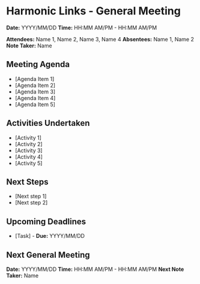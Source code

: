 # Harmonic Links - General Meeting

**Date:** YYYY/MM/DD
**Time:** HH:MM AM/PM - HH:MM AM/PM

**Attendees:** Name 1, Name 2, Name 3, Name 4
**Absentees:** Name 1, Name 2
**Note Taker:** Name

## Meeting Agenda
- [Agenda Item 1]
- [Agenda Item 2]
- [Agenda Item 3]
- [Agenda Item 4]
- [Agenda Item 5]

## Activities Undertaken
- [Activity 1]
- [Activity 2]
- [Activity 3]
- [Activity 4]
- [Activity 5]

## Next Steps
- [Next step 1]
- [Next step 2]

## Upcoming Deadlines
- [Task] - **Due:** YYYY/MM/DD

## Next General Meeting
**Date:** YYYY/MM/DD
**Time:** HH:MM AM/PM - HH:MM AM/PM
**Next Note Taker:** Name
